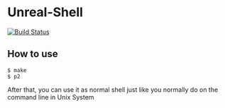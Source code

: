 # Unreal-Shell
[![Build Status](https://travis-ci.org/adv3006/Unreal-Shell.svg?branch=master)](https://travis-ci.org/adv3006/Unreal-Shell)

## How to use
    $ make
    $ p2
    
After that, you can use it as normal shell just like you normally do on the command line in Unix System

